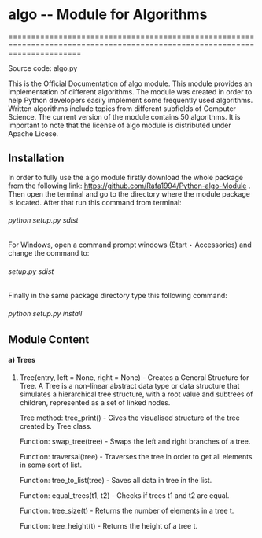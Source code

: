 # algo -- Module for Algorithms
============================================================================================================================

Source code: algo.py

   This is the Official Documentation of algo module. This module provides an implementation of different algorithms. The module was created in order to help Python developers easily implement some frequently used algorithms. Written algorithms include topics from different subfields of Computer Science. The current version of the module contains 50 algorithms. It is important to note that the license of algo module is distributed under Apache Licese.


## Installation

   In order to fully use the algo module firstly download the whole package from the following link: https://github.com/Rafa1994/Python-algo-Module . Then open the terminal and go to the directory where the module package is located. After that run this command from terminal:
###### python setup.py sdist
   For Windows, open a command prompt windows (Start ‣ Accessories) and change the command to:
###### setup.py sdist
   Finally in the same package directory type this following command:
###### python setup.py install


## Module Content
#### a) Trees
1. Tree(entry, left = None, right = None) -  Creates a General Structure for Tree. A Tree is a non-linear abstract data type or data structure that simulates a hierarchical tree structure, with a root value and subtrees of children, represented as a set of linked nodes.

   Tree method: tree_print() - Gives the visualised structure of the tree created by Tree class.
   
   Function: swap_tree(tree) - Swaps the left and right branches of a tree.
   
   Function: traversal(tree) - Traverses the tree in order to get all elements in some sort of list.
   
   Function: tree_to_list(tree) - Saves all data in tree in the list.
   
   Function: equal_trees(t1, t2) - Checks if trees t1 and t2 are equal.
   
   Function: tree_size(t) - Returns the number of elements in a tree t. 
   
   Function: tree_height(t) - Returns the height of a tree t.
   
   
   
   
   
   
   
   
   
   
   
   
   
   
   
   
   
   
   
   
   
   
   
   
   
   
   
   
